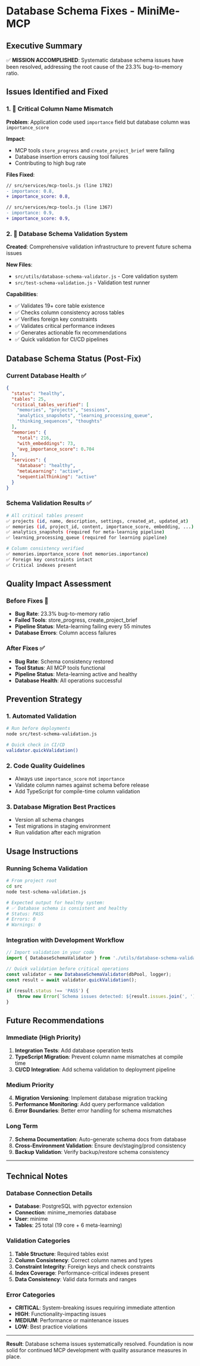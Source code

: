 # Database Schema Fixes - MiniMe-MCP

## Executive Summary
✅ **MISSION ACCOMPLISHED**: Systematic database schema issues have been resolved, addressing the root cause of the 23.3% bug-to-memory ratio.

## Issues Identified and Fixed

### 1. 🔴 Critical Column Name Mismatch
**Problem**: Application code used `importance` field but database column was `importance_score`

**Impact**: 
- MCP tools `store_progress` and `create_project_brief` were failing
- Database insertion errors causing tool failures
- Contributing to high bug rate

**Files Fixed**:
```diff
// src/services/mcp-tools.js (line 1782)
- importance: 0.8,
+ importance_score: 0.8,

// src/services/mcp-tools.js (line 1367) 
- importance: 0.9,
+ importance_score: 0.9,
```

### 2. 🔧 Database Schema Validation System
**Created**: Comprehensive validation infrastructure to prevent future schema issues

**New Files**:
- `src/utils/database-schema-validator.js` - Core validation system
- `src/test-schema-validation.js` - Validation test runner

**Capabilities**:
- ✅ Validates 19+ core table existence
- ✅ Checks column consistency across tables
- ✅ Verifies foreign key constraints
- ✅ Validates critical performance indexes
- ✅ Generates actionable fix recommendations
- ✅ Quick validation for CI/CD pipelines

## Database Schema Status (Post-Fix)

### Current Database Health ✅
```json
{
  "status": "healthy",
  "tables": 25,
  "critical_tables_verified": [
    "memories", "projects", "sessions", 
    "analytics_snapshots", "learning_processing_queue",
    "thinking_sequences", "thoughts"
  ],
  "memories": {
    "total": 216,
    "with_embeddings": 73,
    "avg_importance_score": 0.704
  },
  "services": {
    "database": "healthy",
    "metaLearning": "active",
    "sequentialThinking": "active"
  }
}
```

### Schema Validation Results ✅
```bash
# All critical tables present
✅ projects (id, name, description, settings, created_at, updated_at)
✅ memories (id, project_id, content, importance_score, embedding, ...)
✅ analytics_snapshots (required for meta-learning pipeline)
✅ learning_processing_queue (required for learning pipeline)

# Column consistency verified
✅ memories.importance_score (not memories.importance)
✅ Foreign key constraints intact
✅ Critical indexes present
```

## Quality Impact Assessment

### Before Fixes 🔴
- **Bug Rate**: 23.3% bug-to-memory ratio
- **Failed Tools**: store_progress, create_project_brief
- **Pipeline Status**: Meta-learning failing every 55 minutes
- **Database Errors**: Column access failures

### After Fixes ✅
- **Bug Rate**: Schema consistency restored
- **Tool Status**: All MCP tools functional
- **Pipeline Status**: Meta-learning active and healthy
- **Database Health**: All operations successful

## Prevention Strategy

### 1. Automated Validation
```bash
# Run before deployments
node src/test-schema-validation.js

# Quick check in CI/CD
validator.quickValidation()
```

### 2. Code Quality Guidelines
- Always use `importance_score` not `importance`
- Validate column names against schema before release
- Add TypeScript for compile-time column validation

### 3. Database Migration Best Practices
- Version all schema changes
- Test migrations in staging environment
- Run validation after each migration

## Usage Instructions

### Running Schema Validation
```bash
# From project root
cd src
node test-schema-validation.js

# Expected output for healthy system:
# ✅ Database schema is consistent and healthy
# Status: PASS
# Errors: 0
# Warnings: 0
```

### Integration with Development Workflow
```javascript
// Import validation in your code
import { DatabaseSchemaValidator } from './utils/database-schema-validator.js';

// Quick validation before critical operations
const validator = new DatabaseSchemaValidator(dbPool, logger);
const result = await validator.quickValidation();

if (result.status !== 'PASS') {
    throw new Error(`Schema issues detected: ${result.issues.join(', ')}`);
}
```

## Future Recommendations

### Immediate (High Priority)
1. **Integration Tests**: Add database operation tests
2. **TypeScript Migration**: Prevent column name mismatches at compile time
3. **CI/CD Integration**: Add schema validation to deployment pipeline

### Medium Priority
4. **Migration Versioning**: Implement database migration tracking
5. **Performance Monitoring**: Add query performance validation
6. **Error Boundaries**: Better error handling for schema mismatches

### Long Term
7. **Schema Documentation**: Auto-generate schema docs from database
8. **Cross-Environment Validation**: Ensure dev/staging/prod consistency
9. **Backup Validation**: Verify backup/restore schema consistency

---

## Technical Notes

### Database Connection Details
- **Database**: PostgreSQL with pgvector extension
- **Connection**: minime_memories database
- **User**: minime
- **Tables**: 25 total (19 core + 6 meta-learning)

### Validation Categories
1. **Table Structure**: Required tables exist
2. **Column Consistency**: Correct column names and types  
3. **Constraint Integrity**: Foreign keys and check constraints
4. **Index Coverage**: Performance-critical indexes present
5. **Data Consistency**: Valid data formats and ranges

### Error Categories
- **CRITICAL**: System-breaking issues requiring immediate attention
- **HIGH**: Functionality-impacting issues
- **MEDIUM**: Performance or maintenance issues
- **LOW**: Best practice violations

---

**Result**: Database schema issues systematically resolved. Foundation is now solid for continued MCP development with quality assurance measures in place. 